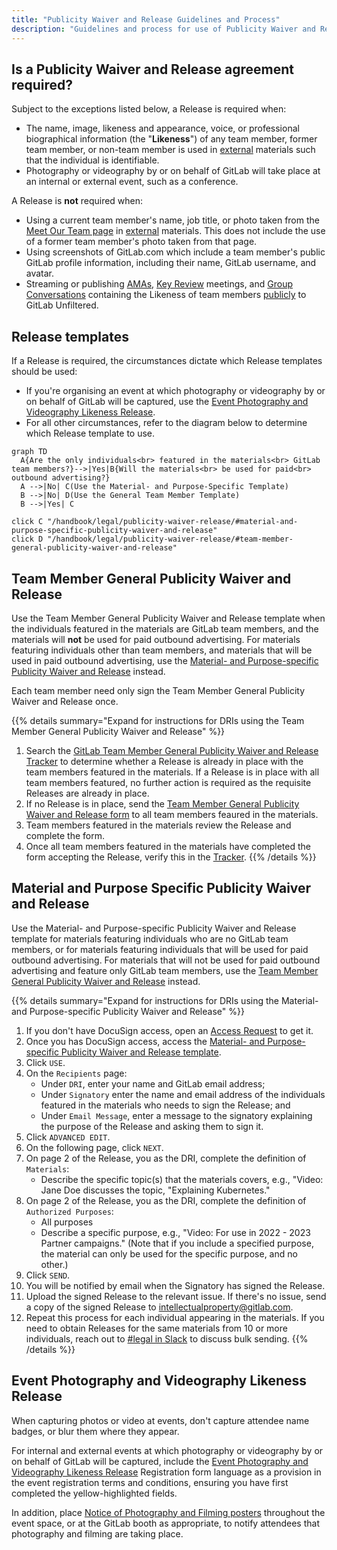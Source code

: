 ```yaml
---
title: "Publicity Waiver and Release Guidelines and Process"
description: "Guidelines and process for use of Publicity Waiver and Release agreements"
---
```


## Is a Publicity Waiver and Release agreement required?

Subject to the exceptions listed below, a Release is required when:

- The name, image, likeness and appearance, voice, or professional biographical information (the "**Likeness**") of any team member, former team member, or non-team member is used in [external](/handbook/legal/materials-legal-review-process/#external-vs-internal-use) materials such that the individual is identifiable.
- Photography or videography by or on behalf of GitLab will take place at an internal or external event, such as a conference.

A Release is **not** required when:

- Using a current team member's name, job title, or photo taken from the [Meet Our Team page](/handbook/company/team/) in [external](/handbook/legal/materials-legal-review-process/#external-vs-internal-use) materials. This does not include the use of a former team member's photo taken from that page.
- Using screenshots of GitLab.com which include a team member's public GitLab profile information, including their name, GitLab username, and avatar.
- Streaming or publishing [AMAs](/handbook/communication/ask-me-anything/), [Key Review](/handbook/company/key-review/) meetings, and [Group Conversations](/handbook/company/group-conversations/) containing the Likeness of team members [publicly](/handbook/marketing/marketing-operations/youtube/#visibility) to GitLab Unfiltered.

## Release templates

If a Release is required, the circumstances dictate which Release templates should be used:

- If you're organising an event at which photography or videography by or on behalf of GitLab will be captured, use the [Event Photography and Videography Likeness Release](./#event-photograph-and-videography-likeness-release).
- For all other circumstances, refer to the diagram below to determine which Release template to use.

```mermaid
graph TD
  A{Are the only individuals<br> featured in the materials<br> GitLab team members?}-->|Yes|B{Will the materials<br> be used for paid<br> outbound advertising?}
  A -->|No| C(Use the Material- and Purpose-Specific Template)
  B -->|No| D(Use the General Team Member Template)
  B -->|Yes| C

click C "/handbook/legal/publicity-waiver-release/#material-and-purpose-specific-publicity-waiver-and-release"
click D "/handbook/legal/publicity-waiver-release/#team-member-general-publicity-waiver-and-release"
```

## Team Member General Publicity Waiver and Release

Use the Team Member General Publicity Waiver and Release template when the individuals featured in the materials are GitLab team members, and the materials will **not** be used for paid outbound advertising. For materials featuring individuals other than team members, and materials that will be used in paid outbound advertising, use the [Material- and Purpose-specific Publicity Waiver and Release](./#material--and-purpose-specific-publicity-waiver-and-release) instead.

Each team member need only sign the Team Member General Publicity Waiver and Release once.

{{% details summary="Expand for instructions for DRIs using the Team Member General Publicity Waiver and Release" %}}

1. Search the [GitLab Team Member General Publicity Waiver and Release Tracker](https://docs.google.com/spreadsheets/d/1fOENNDeCoAzXSdHIcD7GGJnwpUYL1qlqzwB1WbHrdlg/edit#gid=249560389) to determine whether a Release is already in place with the team members featured in the materials. If a Release is in place with all team members featured, no further action is required as the requisite Releases are already in place.
1. If no Release is in place, send the [Team Member General Publicity Waiver and Release form](https://docs.google.com/forms/d/1QACcbwfmEZzGSvBQ-UzPtQjsgduSxy5B5cV-C0DUmWs/edit) to all team members feaured in the materials.
1. Team members featured in the materials review the Release and complete the form.
1. Once all team members featured in the materials have completed the form accepting the Release, verify this in the [Tracker](https://docs.google.com/spreadsheets/d/1fOENNDeCoAzXSdHIcD7GGJnwpUYL1qlqzwB1WbHrdlg/edit#gid=249560389).
{{% /details %}}

## Material and Purpose Specific Publicity Waiver and Release

Use the Material- and Purpose-specific Publicity Waiver and Release template for materials featuring individuals who are no GitLab team members, or for materials featuring individuals that will be used for paid outbound advertising. For materials that will not be used for paid outbound advertising and feature only GitLab team members, use the [Team Member General Publicity Waiver and Release](./#team-member-general-publicity-waiver-and-release) instead.

{{% details summary="Expand for instructions for DRIs using the Material- and Purpose-specific Publicity Waiver and Release" %}}

1. If you don't have DocuSign access, open an [Access Request](/handbook/business-technology/end-user-services/onboarding-access-requests/access-requests/) to get it.
1. Once you has DocuSign access, access the [Material- and Purpose-specific Publicity Waiver and Release template](https://app.docusign.com/templates/details/0716de66-3f1e-4969-b305-4562b9af665d).
1. Click `USE`.
1. On the `Recipients` page:
   - Under `DRI`, enter your name and GitLab email address;
   - Under `Signatory` enter the name and email address of the individuals featured in the materials who needs to sign the Release; and
   - Under `Email Message`, enter a message to the signatory explaining the purpose of the Release and asking them to sign it.
1. Click `ADVANCED EDIT`.
1. On the following page, click `NEXT`.
1. On page 2 of the Release, you as the DRI, complete the definition of `Materials`:
    - Describe the specific topic(s) that the materials covers, e.g., "Video: Jane Doe discusses the topic, "Explaining Kubernetes."
1. On page 2 of the Release, you as the DRI, complete the definition of `Authorized Purposes`:
    - All purposes
    - Describe a specific purpose, e.g., "Video: For use in 2022 - 2023 Partner campaigns." (Note that if you include a specified purpose, the material can only be used for the specific purpose, and no other.)
1. Click `SEND`.
1. You will be notified by email when the Signatory has signed the Release.
1. Upload the signed Release to the relevant issue.  If there's no issue, send a copy of the signed Release to <intellectualproperty@gitlab.com>.
1. Repeat this process for each individual appearing in the materials. If you need to obtain Releases for the same materials from 10 or more individuals, reach out to [#legal in Slack](https://app.slack.com/client/T02592416/C78E74A6L) to discuss bulk sending.
{{% /details %}}

## Event Photography and Videography Likeness Release

When capturing photos or video at events, don't capture attendee name badges, or blur them where they appear.

For internal and external events at which photography or videography by or on behalf of GitLab will be captured, include the [Event Photography and Videography Likeness Release](https://docs.google.com/document/d/11ihdyShiPngTZg9gtl2LvoU6Uixp2ohEE5mVQEv18NM/edit) Registration form language as a provision in the event registration terms and conditions, ensuring you have first completed the yellow-highlighted fields.

In addition, place [Notice of Photography and Filming posters](https://docs.google.com/document/d/11ihdyShiPngTZg9gtl2LvoU6Uixp2ohEE5mVQEv18NM/edit#bookmark=id.9bgkjm7gij8e) throughout the event space, or at the GitLab booth as appropriate, to notify attendees that photography and filming are taking place.
